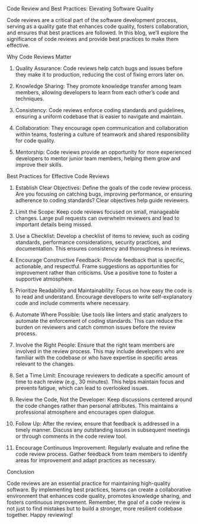 Code Review and Best Practices: Elevating Software Quality

Code reviews are a critical part of the software development process, serving as a quality gate that enhances code quality, fosters collaboration, and ensures that best practices are followed. In this blog, we’ll explore the significance of code reviews and provide best practices to make them effective.

Why Code Reviews Matter

1. Quality Assurance: Code reviews help catch bugs and issues before they make it to production, reducing the cost of fixing errors later on.


2. Knowledge Sharing: They promote knowledge transfer among team members, allowing developers to learn from each other’s code and techniques.


3. Consistency: Code reviews enforce coding standards and guidelines, ensuring a uniform codebase that is easier to navigate and maintain.


4. Collaboration: They encourage open communication and collaboration within teams, fostering a culture of teamwork and shared responsibility for code quality.


5. Mentorship: Code reviews provide an opportunity for more experienced developers to mentor junior team members, helping them grow and improve their skills.



Best Practices for Effective Code Reviews

1. Establish Clear Objectives: Define the goals of the code review process. Are you focusing on catching bugs, improving performance, or ensuring adherence to coding standards? Clear objectives help guide reviewers.


2. Limit the Scope: Keep code reviews focused on small, manageable changes. Large pull requests can overwhelm reviewers and lead to important details being missed.


3. Use a Checklist: Develop a checklist of items to review, such as coding standards, performance considerations, security practices, and documentation. This ensures consistency and thoroughness in reviews.


4. Encourage Constructive Feedback: Provide feedback that is specific, actionable, and respectful. Frame suggestions as opportunities for improvement rather than criticisms. Use a positive tone to foster a supportive atmosphere.


5. Prioritize Readability and Maintainability: Focus on how easy the code is to read and understand. Encourage developers to write self-explanatory code and include comments where necessary.


6. Automate Where Possible: Use tools like linters and static analyzers to automate the enforcement of coding standards. This can reduce the burden on reviewers and catch common issues before the review process.


7. Involve the Right People: Ensure that the right team members are involved in the review process. This may include developers who are familiar with the codebase or who have expertise in specific areas relevant to the changes.


8. Set a Time Limit: Encourage reviewers to dedicate a specific amount of time to each review (e.g., 30 minutes). This helps maintain focus and prevents fatigue, which can lead to overlooked issues.


9. Review the Code, Not the Developer: Keep discussions centered around the code changes rather than personal attributes. This maintains a professional atmosphere and encourages open dialogue.


10. Follow Up: After the review, ensure that feedback is addressed in a timely manner. Discuss any outstanding issues in subsequent meetings or through comments in the code review tool.


11. Encourage Continuous Improvement: Regularly evaluate and refine the code review process. Gather feedback from team members to identify areas for improvement and adapt practices as necessary.



Conclusion

Code reviews are an essential practice for maintaining high-quality software. By implementing best practices, teams can create a collaborative environment that enhances code quality, promotes knowledge sharing, and fosters continuous improvement. Remember, the goal of a code review is not just to find mistakes but to build a stronger, more resilient codebase together. Happy reviewing!
